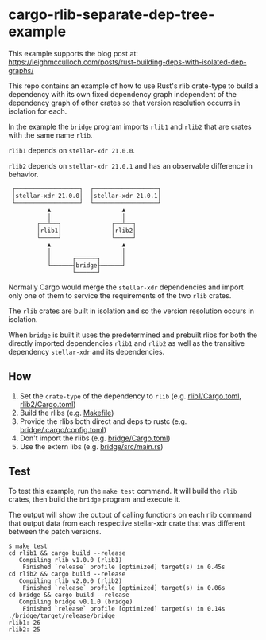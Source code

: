 # cargo-rlib-separate-dep-tree-example

This example supports the blog post at:
https://leighmcculloch.com/posts/rust-building-deps-with-isolated-dep-graphs/

This repo contains an example of how to use Rust's rlib crate-type to build a dependency with its own fixed dependency graph independent of the dependency graph of other crates so that version resolution occurrs in isolation for each.

In the example the `bridge` program imports `rlib1` and `rlib2` that are crates with the same name `rlib`.

`rlib1` depends on `stellar-xdr 21.0.0`.

`rlib2` depends on `stellar-xdr 21.0.1` and has an observable difference in behavior.

```
 ┌──────────────────┐  ┌──────────────────┐ 
 │stellar-xdr 21.0.0│  │stellar-xdr 21.0.1│ 
 └──────────────────┘  └──────────────────┘ 
           ▲                    ▲           
           │                    │           
        ┌──┴──┐              ┌──┴──┐        
        │rlib1│              │rlib2│        
        └─────┘              └─────┘        
           ▲                    ▲           
           │                    │           
           │      ┌──────┐      │           
           └──────┤bridge├──────┘           
                  └──────┘                  
```

Normally Cargo would merge the `stellar-xdr` dependencies and import only one of them to service the requirements of the two `rlib` crates.

The `rlib` crates are built in isolation and so the version resolution occurs in isolation.

When `bridge` is built it uses the predetermined and prebuilt rlibs for both the directly imported dependencies `rlib1` and `rlib2` as well as the transitive dependency `stellar-xdr` and its dependencies.

## How

1. Set the `crate-type` of the dependency to `rlib` (e.g. [rlib1/Cargo.toml](./rlib1/Cargo.toml#L7), [rlib2/Cargo.toml](./rlib2/Cargo.toml#L7))
2. Build the rlibs (e.g. [Makefile](./Makefile#L2-L3))
3. Provide the rlibs both direct and deps to rustc (e.g. [bridge/.cargo/config.toml](./bridge/.cargo/config.toml))
4. Don't import the rlibs (e.g. [bridge/Cargo.toml](./bridge/Cargo.toml))
5. Use the extern libs (e.g. [bridge/src/main.rs](./bridge/src/main.rs#L2-L3))

## Test

To test this example, run the `make test` command. It will build the `rlib` crates, then build the `bridge` program and execute it.

The output will show the output of calling functions on each rlib command that output data from each respective stellar-xdr crate that was different between the patch versions.

```
$ make test
cd rlib1 && cargo build --release
   Compiling rlib v1.0.0 (rlib1)
    Finished `release` profile [optimized] target(s) in 0.45s
cd rlib2 && cargo build --release
   Compiling rlib v2.0.0 (rlib2)
    Finished `release` profile [optimized] target(s) in 0.06s
cd bridge && cargo build --release
   Compiling bridge v0.1.0 (bridge)
    Finished `release` profile [optimized] target(s) in 0.14s
./bridge/target/release/bridge
rlib1: 26
rlib2: 25
```
